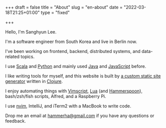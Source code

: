+++
draft = false
title = "About"
slug = "en-about"
date = "2022-03-18T21:25+01:00"
type = "fixed"

+++

Hello, I'm Sanghyun Lee.

I'm a software engineer from South Korea and live in Berlin now.

I've been working on frontend, backend, distributed systems, and data-related topics.

I use [Scala](https://github.com/Sangdol/scala-test-driven-learning) and [Python](https://github.com/Sangdol/python-test-driven-learning) and mainly used [Java](https://github.com/Sangdol/java-test-driven-learning) and [JavaScript](https://github.com/Sangdol/node-test-driven-learning) before.

I like writing tools for myself, and this website is built by [a custom static site generator](https://github.com/sangdol/bluecheese) written in [Clojure](https://github.com/Sangdol/clojure-test-driven-learning).

I enjoy automating things with [Vimscript](https://github.com/Sangdol/vimscript-test-driven-learning), [Lua](https://github.com/Sangdol/lua-test-driven-learning) (and [Hammerspoon](https://github.com/Sangdol/hammerspoon-config)), bash/zsh/fish scripts, Alfred, and a Raspberry Pi.

I use [nvim](https://github.com/Sangdol/vimrc), IntelliJ, and iTerm2 with a MacBook to write code.

Drop me an email at hammerha@gmail.com if you have any questions or feedback.
